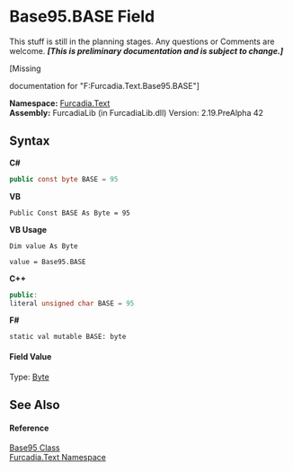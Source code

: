 # Base95.BASE Field
This stuff is still in the planning stages. Any questions or Comments are welcome. _**\[This is preliminary documentation and is subject to change.\]**_

\[Missing <summary> documentation for "F:Furcadia.Text.Base95.BASE"\]

**Namespace:**&nbsp;<a href="N_Furcadia_Text">Furcadia.Text</a><br />**Assembly:**&nbsp;FurcadiaLib (in FurcadiaLib.dll) Version: 2.19.PreAlpha 42

## Syntax

**C#**<br />
``` C#
public const byte BASE = 95
```

**VB**<br />
``` VB
Public Const BASE As Byte = 95
```

**VB Usage**<br />
``` VB Usage
Dim value As Byte

value = Base95.BASE

```

**C++**<br />
``` C++
public:
literal unsigned char BASE = 95
```

**F#**<br />
``` F#
static val mutable BASE: byte
```


#### Field Value
Type: <a href="http://msdn2.microsoft.com/en-us/library/yyb1w04y" target="_blank">Byte</a>

## See Also


#### Reference
<a href="T_Furcadia_Text_Base95">Base95 Class</a><br /><a href="N_Furcadia_Text">Furcadia.Text Namespace</a><br />